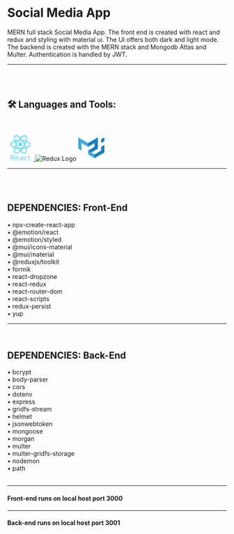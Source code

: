 <!-- Title Description -->
# Social Media App 
MERN full stack Social Media App.
The front end is created with react and redux and styling with material ui. The UI offers both dark and light mode.
The backend is created with the MERN stack and Mongodb Atlas and Multer. Authentication is handled by JWT.

<hr>

<br>
<br>
<!-- Technologies used -->
<div name = "Technologies"> 
<h2 align="left">🛠 Languages and Tools:</h2>
<br>
<p>
<a href="https://reactjs.org/" target="_blank" rel="noreferrer"> <img src="https://raw.githubusercontent.com/devicons/devicon/master/icons/react/react-original-wordmark.svg" alt="react" width="60" height="60"/> 
</a> 
<img src='https://raw.githubusercontent.com/reduxjs/redux/master/logo/logo.png' alt='Redux Logo' width='60'> 
</a>
<a href="https://mui.com/" rel="noopener" target="_blank"><img width="60" src="client/public/assets/muiLogo.svg" alt="MUI logo"></a>
</a>
</p>
</div>

<hr>

<br>
<br>

<!-- DEPENDENCIES FRONT-END -->
<div name = "Technologies"> 
<h2 align="left">DEPENDENCIES: Front-End</h2>
• npx-create-react-app<br>
• @emotion/react<br>
• @emotion/styled<br>
• @mui/icons-material<br>
• @mui/material<br>
• @reduxjs/toolkit<br>
• formik<br>
• react-dropzone<br>
• react-redux<br>
• react-router-dom<br>
• react-scripts<br>
• redux-persist<br>
• yup
<br>
</div>

<hr>

<br>


<!-- DEPENDENCIES BACK-END -->
<div name = "Technologies"> 
<h2 align="left">DEPENDENCIES: Back-End</h2>
• bcrypt<br>
• body-parser<br>
• cors<br>
• dotenv<br>
• express<br>
• gridfs-stream<br>
• helmet<br>
• jsonwebtoken<br>
• mongoose<br>
• morgan<br>
• multer<br>
• multer-gridfs-storage<br>
• nodemon<br>
• path
<br>
</div>

<br>

*****
<h4>Front-end runs on local host port 3000</h4>
<hr>
<h4>Back-end runs on local host port 3001</h4>











